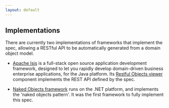 ```yaml
---
layout: default
---
```


## Implementations

There are currently two implementations of frameworks that implement the spec, allowing a RESTful API to be automatically generated from a domain object model.

* [Apache Isis](http://isis.apache.org) is a full-stack open source application development framework, designed to let you rapidly develop domain-driven business enterprise applications, for the Java platform.  Its [Restful Objects viewer](http://isis.apache.org/guides/ugvro.html) component implements the REST API defined by the spec.

* [Naked Objects framework](https://github.com/NakedObjectsGroup/NakedObjectsFramework) runs on the .NET platform, and implements the 'naked objects pattern'.  It was the first framework to fully implement this spec.


